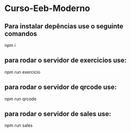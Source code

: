 
# Curso-Eeb-Moderno

## Para instalar depências use o seguinte comandos
npm i 

## para rodar o servidor de exercicios use:
npm run exercicio

## para rodar o servidor de qrcode use:
npm run qrcode

## para rodar o servidor de sales use:
npm run sales

